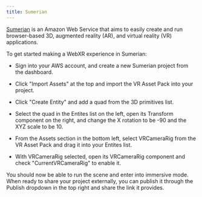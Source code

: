 ```yaml
---
title: Sumerian
---
```


<a href="https://aws.amazon.com/sumerian/">Sumerian</a> is an Amazon Web Service that aims to easily create and run browser-based 3D, augmented reality (AR), and virtual reality (VR) applications.

To get started making a WebXR experience in Sumerian:

- Sign into your AWS account, and create a new Sumerian project from the dashboard.

- Click "Import Assets" at the top and import the VR Asset Pack into your project.

- Click "Create Entity" and add a quad from the 3D primitives list.

- Select the quad in the Entites list on the left, open its Transform component on the right, and change the X rotation to be -90 and the XYZ scale to be 10.

- From the Assets section in the bottom left, select VRCameraRig from the VR Asset Pack and drag it into your Entites list.

- With VRCameraRig selected, open its VRCameraRig component and check "CurrentVRCameraRig" to enable it.

You should now be able to run the scene and enter into immersive mode. When ready to share your project externally, you can publish it through the Publish dropdown in the top right and share the link it provides.

